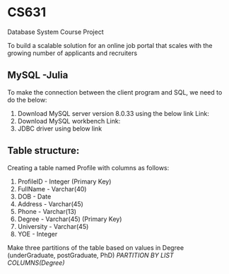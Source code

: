 # CS631
Database System Course Project

To build a scalable solution for an online job portal that scales with the growing number
of applicants and recruiters


## MySQL -Julia
To make the connection between the client program and SQL, we need to do the below:
1. Download MySQL server version 8.0.33 using the below link
Link: [](https://dev.mysql.com/downloads/mysql/)
2. Download MySQL workbench
Link: [](https://dev.mysql.com/downloads/workbench/)
3. JDBC driver using below link

## Table structure:
Creating a table named Profile with columns as follows:
1. ProfileID - Integer (Primary Key)
2. FullName - Varchar(40)
3. DOB - Date
4. Address - Varchar(45)
5. Phone - Varchar(13)
6. Degree - Varchar(45) (Primary Key)
7. University - Varchar(45)
8. YOE - Integer

Make three partitions of the table based on values in Degree (underGraduate, postGraduate, PhD) 
*PARTITION BY LIST COLUMNS(Degree)*


